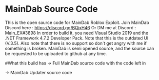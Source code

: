 # MainDab Source Code
This is the open source code for MainDab Roblox Exploit.
Join MainDab Discord here : https://discord.gg/BQjxH46
Or DM me at Discord : Main_EX#3898
In order to build it, you need Visual Studio 2019 and the .NET Framework 4.7.2 Developer Pack. 
Note that this is the outdated UI (V.3.5).
Also note that there is no support so don't get angry with me if something is broken.
MainDab is semi opened source, and the source can be requested to be uploaded to github at any time.

#What this build has
-> Full MainDab source code with the code left in 

-> MainDab Updater source code
